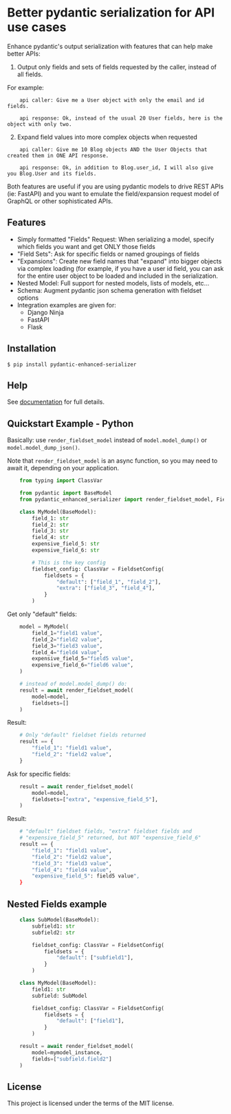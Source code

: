 
# Better pydantic serialization for API use cases

Enhance pydantic's output serialization with features that can help make better APIs:

1) Output only fields and sets of fields requested by the caller, instead of all fields.

For example:

```
    api caller: Give me a User object with only the email and id fields.

    api response: Ok, instead of the usual 20 User fields, here is the object with only two.
```

2) Expand field values into more complex objects when requested

```
    api caller: Give me 10 Blog objects AND the User Objects that created them in ONE API response.

    api response: Ok, in addition to Blog.user_id, I will also give you Blog.User and its fields.
```


Both features are useful if you are using pydantic models to drive
REST APIs (ie: FastAPI) and you want to emulate the field/expansion
request model of GraphQL or other sophisticated APIs.

## Features

* Simply formatted "Fields" Request: When serializing a model, specify which fields you want and get ONLY those fields
* "Field Sets": Ask for specific fields or named groupings of fields
* "Expansions": Create new field names that "expand" into bigger objects via complex loading (for example,
  if you have a user id field, you can ask for the entire user object to be loaded and included
  in the serialization.
* Nested Model: Full support for nested models, lists of models, etc...
* Schema: Augment pydantic json schema generation with fieldset options
* Integration examples are given for:
    - Django Ninja
    - FastAPI
    - Flask

## Installation

```console
$ pip install pydantic-enhanced-serializer
```

## Help


See [documentation](https://github.com/adamsussman/pydantic-enhanced-serializer/tree/main/docs) for full details.

## Quickstart Example - Python

Basically: use `render_fieldset_model` instead of `model.model_dump()` or `model.model_dump_json()`.

Note that `render_fieldset_model` is an async function, so you may need
to await it, depending on your application.

```Python
    from typing import ClassVar

    from pydantic import BaseModel
    from pydantic_enhanced_serializer import render_fieldset_model, FieldsetConfig

    class MyModel(BaseModel):
        field_1: str
        field_2: str
        field_3: str
        field_4: str
        expensive_field_5: str
        expensive_field_6: str

        # This is the key config
        fieldset_config: ClassVar = FieldsetConfig(
            fieldsets = {
                "default": ["field_1", "field_2"],
                "extra": ["field_3", "field_4"],
            }
        )
```

Get only "default" fields:

```Python
    model = MyModel(
        field_1="field1 value",
        field_2="field2 value",
        field_3="field3 value",
        field_4="field4 value",
        expensive_field_5="field5 value",
        expensive_field_6="field6 value",
    )

    # instead of model.model_dump() do:
    result = await render_fieldset_model(
        model=model,
        fieldsets=[]
    )
```

Result:

```Python
    # Only "default" fieldset fields returned
    result == {
        "field_1": "field1 value",
        "field_2": "field2 value",
    }
```

Ask for specific fields:

```Python
    result = await render_fieldset_model(
        model=model,
        fieldsets=["extra", "expensive_field_5"],
    )
```

Result:

```Python
    # "default" fieldset fields, "extra" fieldset fields and
    # "expensive_field_5" returned, but NOT "expensive_field_6"
    result == {
        "field_1": "field1 value",
        "field_2": "field2 value",
        "field_3": "field3 value",
        "field_4": "field4 value",
        "expensive_field_5": field5 value",
    }
```

## Nested Fields example

```Python
    class SubModel(BaseModel):
        subfield1: str
        subfield2: str

        fieldset_config: ClassVar = FieldsetConfig(
            fieldsets = {
                "default": ["subfield1"],
            }
        )

    class MyModel(BaseModel):
        field1: str
        subfield: SubModel

        fieldset_config: ClassVar = FieldsetConfig(
            fieldsets = {
                "default": ["field1"],
            }
        )

    result = await render_fieldset_model(
        model=mymodel_instance,
        fields=["subfield.field2"]
    )
```

## License

This project is licensed under the terms of the MIT license.
